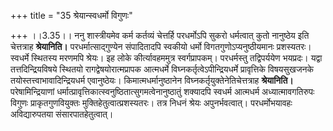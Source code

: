 +++
title = "35 श्रेयान्स्वधर्मो विगुणः"

+++
।।3.35।। ननु शास्त्रीयमेव कर्म कर्तव्यं चेत्तर्हि परधर्मोऽपि सुकरो
धर्मत्वात् कुतो नानुष्ठेय इति चेत्तत्राह **श्रेयानिति।**
परधर्मात्साद्गुण्येन संपादितादपि स्वकीयो धर्मो विगतगुणोऽप्यनुष्ठीयमानः
प्रशस्यतरः। स्वधर्मे स्थितस्य मरणमपि श्रेयः। इह लोके कीर्त्यावहममुत्र
स्वर्गप्रापकम्। परधर्मस्तु तद्विपर्ययेण भयप्रदः। यद्वा
तत्तदिन्द्रियविषये स्थितयो रागद्वेषयोरात्मप्रापक आत्मधर्मे
विघ्नकर्तृत्वेऽपीन्द्रियधर्मे प्रावृत्तिके विषयसुखजनके
तयोस्तत्त्वाभावादिन्द्रियधर्म एवानुष्ठेयः। किमात्मधर्मानुष्ठानेन
विघ्नकर्तृयुक्तेनेतिचेत्तत्राह **श्रेयानिति।** परेषामिन्द्रियाणां
धर्मात्प्रावृत्तिकात्स्वनुष्ठितात्सुगमत्वेनानुष्ठातुं शक्यादपि स्वधर्म
आत्मधर्म अध्यात्मावगतिरुपः विगुणः प्राकृतगुणवियुक्तः
मुक्तिहेतुत्वात्प्रशस्यतरः। तत्र निधनं श्रेयः अपुनर्भवत्वात्।
परधर्मोभयावहः अविद्यारुपतया संसारपातहेतुत्वात्।
